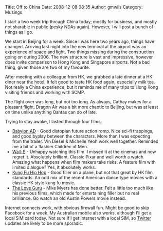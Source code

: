 Title: Off to China
Date: 2008-12-08 08:35
Author: gmwils
Category: Musings

I start a two week trip through China today; mostly for business, and
mostly not sharable in public (pesky NDAs again). However, I will post a
bunch of things as I go.

We start in Beijing for a week. Since I was here two years ago, things
have changed. Arriving last night into the new terminal at the airport
was an experience of space and light. Two things missing during the
construction going on during 2006. The new structure is vast and
impressive, however does invite comparison to Hong Kong and Singapore
airports. Not a bad thing, given those are two of my favourite.

After meeting with a colleague from HK, we grabbed a late dinner at a HK
diner near the hotel. It felt good to taste HK food again, especially
milk tea. Not really a China experience, but it reminds me of many trips
to Hong Kong visiting friends and working with SCMP.

The flight over was long, but not too long. As always, Cathay makes for
a pleasant flight. Dragon Air was a bit more chaotic to Beijing, but was
at least on time unlike anything Qantas can do of late.

Trying to stay awake, I lasted through four films:

-   [Babylon AD][] - Good distopian future action romp. Nice sci-fi
    trappings, and good byplay between the characters. More than I was
    expecting from the trailer. Vin Diesel & Michelle Yeoh work well
    together. Reminded me a bit of a flashier Children of Men.
-   [Wall-E][] - Unhappy watching this film. I missed it at the cinemas
    and now regret it. Absolutely brilliant. Classic Pixar and well
    worth a watch. Amazing what happens when film makers take risks. A
    feature film with limited dialogue? Yes, it absolutely works.
-   [Kung Fu Hip Hop][] - Good filler on a plane, but not that great by
    HK film standards. An odd mix of the recent American dance type
    movies with a classic HK style kung fu movie.
-   [The Love Guru][] - Mike Myers has done better. Felt a little too
    much like his previous films, which made for entertaining filler but
    no real brilliance. Go watch an old Austin Powers movie instead.

Internet connects work, with obvious firewall fun. Might be good to skip
Facebook for a week. My Australian mobile also works, although I'll get
a local SIM card today. Not sure if I get internet with a local SIM, so
[Twitter][] updates are likely to be more sporadic.

  [Babylon AD]: http://www.imdb.com/title/tt0364970/
  [Wall-E]: http://www.imdb.com/title/tt0910970/
  [Kung Fu Hip Hop]: http://www.imdb.com/title/tt1287843/
  [The Love Guru]: http://www.imdb.com/title/tt0811138/
  [Twitter]: http://twitter.com/gmwils

